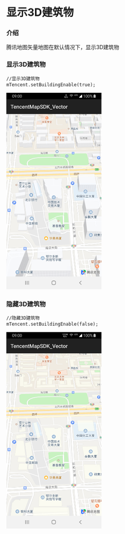 # 显示3D建筑物

### 介绍

腾讯地图矢量地图在默认情况下，显示3D建筑物

### 显示3D建筑物

```
//显示3D建筑物
mTencent.setBuildingEnable(true);
```

<img src="../images/basic/building-3d.png"  width="50%">

### 隐藏3D建筑物

```
//隐藏3D建筑物
mTencent.setBuildingEnable(false);
```



<img src="../images/basic/building-2d.png" width="50%">

